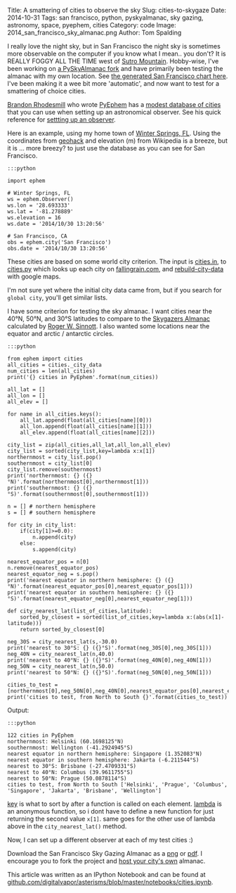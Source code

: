 Title: A smattering of cities to observe the sky
Slug: cities-to-skygaze
Date: 2014-10-31
Tags: san francisco, python, pyskyalmanac, sky gazing, astronomy, space, pyephem, cities
Category: code
Image: 2014_san_francisco_sky_almanac.png
Author: Tom Spalding

I really love the night sky, but in San Francisco the night sky is sometimes more observable on the computer if you know what I mean.. you don't? It is REALLY FOGGY ALL THE TIME west of [Sutro Mountain](https://en.wikipedia.org/wiki/Mount_Sutro). Hobby-wise, I've been working on [a PySkyAlmanac fork](https://github.com/digitalvapor/PySkyAlmanac) and have primarily been testing the almanac with my own location. See [the generated San Francisco chart here](https://digitalvapor.github.io/PySkyAlmanac/). I've been making it a wee bit more 'automatic', and now want to test for a smattering of choice cities.

[Brandon Rhodesmill](http://rhodesmill.org/brandon/) who wrote [PyEphem](https://github.com/brandon-rhodes/pyephem) has a [modest database of cities](https://github.com/brandon-rhodes/pyephem/blob/master/ephem/cities.py) that you can use when setting up an astronomical observer. See his quick reference for [settting up an observer](http://rhodesmill.org/pyephem/quick.html#body-compute-observer).

Here is an example, using my home town of [Winter Springs, FL](https://en.wikipedia.org/wiki/Winter_Springs,_Florida). Using the coordinates from [geohack](https://tools.wmflabs.org/geohack/geohack.php?pagename=Winter_Springs%2C_Florida&params=28_41_36_N_81_16_44_W_region:US_type:city) and elevation (m) from Wikipedia is a breeze, but it is ... more breezy? to just use the database as you can see for San Francisco.

    :::python

    import ephem

    # Winter Springs, FL
    ws = ephem.Observer()
    ws.lon = '28.693333'
    ws.lat = '-81.278889'
    ws.elevation = 16
    ws.date = '2014/10/30 13:20:56'

    # San Francisco, CA
    obs = ephem.city('San Francisco')
    obs.date = '2014/10/30 13:20:56'

These cities are based on some world city criterion. The input is [cities.in](https://github.com/brandon-rhodes/pyephem/blob/master/data/cities.in), to [cities.py](https://github.com/brandon-rhodes/pyephem/blob/master/generate/cities.py) which looks up each city on [fallingrain.com](http://www.fallingrain.com/), and  [rebuild-city-data](https://github.com/brandon-rhodes/pyephem/blob/master/bin/rebuild-city-data) with google maps.

I'm not sure yet where the initial city data came from, but if you search for `global city`, you'll get similar lists.

I have some criterion for testing the sky almanac. I want cities near the 40°N, 50°N, and 30°S latitudes to compare to the [Skygazers Almanac](https://www.shopatsky.com/product/skygazers-almanac-2014-40-deg-n/calendars-and-almanacs) calculated by [Roger W. Sinnott](http://www.skyandtelescope.com/about-us/roger-w-sinnott/). I also wanted some locations near the equator and arctic / antarctic circles.

    :::python

    from ephem import cities
    all_cities = cities._city_data
    num_cities = len(all_cities)
    print('{} cities in PyEphem'.format(num_cities))

    all_lat = []
    all_lon = []
    all_elev = []

    for name in all_cities.keys():
        all_lat.append(float(all_cities[name][0]))
        all_lon.append(float(all_cities[name][1]))
        all_elev.append(float(all_cities[name][2]))

    city_list = zip(all_cities,all_lat,all_lon,all_elev)
    city_list = sorted(city_list,key=lambda x:x[1])
    northernmost = city_list.pop()
    southernmost = city_list[0]
    city_list.remove(southernmost)
    print('northernmost: {} ({}°N)'.format(northernmost[0],northernmost[1]))
    print('southernmost: {} ({}°S)'.format(southernmost[0],southernmost[1]))

    n = [] # northern hemisphere
    s = [] # southern hemisphere

    for city in city_list:
        if(city[1]>=0.0):
            n.append(city)
        else:
            s.append(city)

    nearest_equator_pos = n[0]
    n.remove(nearest_equator_pos)
    nearest_equator_neg = s.pop()
    print('nearest equator in northern hemisphere: {} ({}°N)'.format(nearest_equator_pos[0],nearest_equator_pos[1]))
    print('nearest equator in southern hemisphere: {} ({}°S)'.format(nearest_equator_neg[0],nearest_equator_neg[1]))

    def city_nearest_lat(list_of_cities,latitude):
        sorted_by_closest = sorted(list_of_cities,key=lambda x:(abs(x[1]-latitude)))
        return sorted_by_closest[0]

    neg_30S = city_nearest_lat(s,-30.0)
    print('nearest to 30°S: {} ({}°S)'.format(neg_30S[0],neg_30S[1]))
    neg_40N = city_nearest_lat(n,40.0)
    print('nearest to 40°N: {} ({}°S)'.format(neg_40N[0],neg_40N[1]))
    neg_50N = city_nearest_lat(n,50.0)
    print('nearest to 50°N: {} ({}°S)'.format(neg_50N[0],neg_50N[1]))

    cities_to_test = [northernmost[0],neg_50N[0],neg_40N[0],nearest_equator_pos[0],nearest_equator_neg[0],neg_30S[0],southernmost[0]]
    print('cities to test, from North to South {}'.format(cities_to_test))

Output:

    :::python

    122 cities in PyEphem
    northernmost: Helsinki (60.1698125°N)
    southernmost: Wellington (-41.2924945°S)
    nearest equator in northern hemisphere: Singapore (1.352083°N)
    nearest equator in southern hemisphere: Jakarta (-6.211544°S)
    nearest to 30°S: Brisbane (-27.4709331°S)
    nearest to 40°N: Columbus (39.9611755°S)
    nearest to 50°N: Prague (50.0878114°S)
    cities to test, from North to South ['Helsinki', 'Prague', 'Columbus', 'Singapore', 'Jakarta', 'Brisbane', 'Wellington']

[key](https://docs.python.org/3/howto/sorting.html?highlight=key#key-functions) is what to sort by after a function is called on each element. [lambda](https://docs.python.org/3/reference/expressions.html#lambda) is an anonymous function, so i dont have to define a new function for just returning the second value `x[1]`. same goes for the other use of lambda above in the `city_nearest_lat()` method.

Now, I can set up a different observer at each of my test cities :)

Download the San Francisco Sky Gazing Almanac as a [png](https://github.com/digitalvapor/PySkyAlmanac/raw/gh-pages/2014_San_Francisco.png) or [pdf](https://github.com/digitalvapor/PySkyAlmanac/raw/master/almanac_2014_San_Francisco.pdf). I encourage you to fork the project and [host your city's own](https://github.com/digitalvapor/PySkyAlmanac#fork) almanac.

This article was written as an IPython Notebook and can be found at [github.com/digitalvapor/asterisms/blob/master/notebooks/cities.ipynb](https://github.com/digitalvapor/asterisms/blob/master/notebooks/cities.ipynb).
